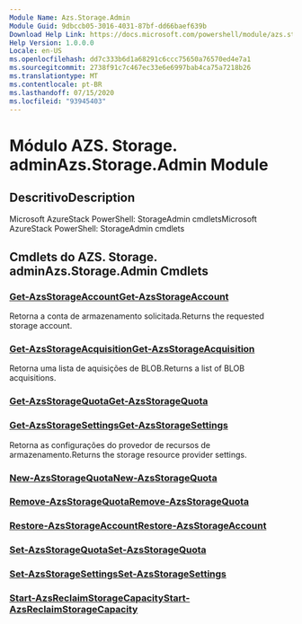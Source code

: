 ```yaml
---
Module Name: Azs.Storage.Admin
Module Guid: 9dbccb05-3016-4031-87bf-dd66baef639b
Download Help Link: https://docs.microsoft.com/powershell/module/azs.storage.admin
Help Version: 1.0.0.0
Locale: en-US
ms.openlocfilehash: dd7c333b6d1a68291c6ccc75650a76570ed4e7a1
ms.sourcegitcommit: 2738f91c7c467ec33e6e6997bab4ca75a7218b26
ms.translationtype: MT
ms.contentlocale: pt-BR
ms.lasthandoff: 07/15/2020
ms.locfileid: "93945403"
---
```

# <span data-ttu-id="282f6-101">Módulo AZS. Storage. admin</span><span class="sxs-lookup"><span data-stu-id="282f6-101">Azs.Storage.Admin Module</span></span>
## <span data-ttu-id="282f6-102">Descritivo</span><span class="sxs-lookup"><span data-stu-id="282f6-102">Description</span></span>
<span data-ttu-id="282f6-103">Microsoft AzureStack PowerShell: StorageAdmin cmdlets</span><span class="sxs-lookup"><span data-stu-id="282f6-103">Microsoft AzureStack PowerShell: StorageAdmin cmdlets</span></span>

## <span data-ttu-id="282f6-104">Cmdlets do AZS. Storage. admin</span><span class="sxs-lookup"><span data-stu-id="282f6-104">Azs.Storage.Admin Cmdlets</span></span>
### [<span data-ttu-id="282f6-105">Get-AzsStorageAccount</span><span class="sxs-lookup"><span data-stu-id="282f6-105">Get-AzsStorageAccount</span></span>](Get-AzsStorageAccount.md)
<span data-ttu-id="282f6-106">Retorna a conta de armazenamento solicitada.</span><span class="sxs-lookup"><span data-stu-id="282f6-106">Returns the requested storage account.</span></span>

### [<span data-ttu-id="282f6-107">Get-AzsStorageAcquisition</span><span class="sxs-lookup"><span data-stu-id="282f6-107">Get-AzsStorageAcquisition</span></span>](Get-AzsStorageAcquisition.md)
<span data-ttu-id="282f6-108">Retorna uma lista de aquisições de BLOB.</span><span class="sxs-lookup"><span data-stu-id="282f6-108">Returns a list of BLOB acquisitions.</span></span>

### [<span data-ttu-id="282f6-109">Get-AzsStorageQuota</span><span class="sxs-lookup"><span data-stu-id="282f6-109">Get-AzsStorageQuota</span></span>](Get-AzsStorageQuota.md)


### [<span data-ttu-id="282f6-110">Get-AzsStorageSettings</span><span class="sxs-lookup"><span data-stu-id="282f6-110">Get-AzsStorageSettings</span></span>](Get-AzsStorageSettings.md)
<span data-ttu-id="282f6-111">Retorna as configurações do provedor de recursos de armazenamento.</span><span class="sxs-lookup"><span data-stu-id="282f6-111">Returns the storage resource provider settings.</span></span>

### [<span data-ttu-id="282f6-112">New-AzsStorageQuota</span><span class="sxs-lookup"><span data-stu-id="282f6-112">New-AzsStorageQuota</span></span>](New-AzsStorageQuota.md)


### [<span data-ttu-id="282f6-113">Remove-AzsStorageQuota</span><span class="sxs-lookup"><span data-stu-id="282f6-113">Remove-AzsStorageQuota</span></span>](Remove-AzsStorageQuota.md)


### [<span data-ttu-id="282f6-114">Restore-AzsStorageAccount</span><span class="sxs-lookup"><span data-stu-id="282f6-114">Restore-AzsStorageAccount</span></span>](Restore-AzsStorageAccount.md)


### [<span data-ttu-id="282f6-115">Set-AzsStorageQuota</span><span class="sxs-lookup"><span data-stu-id="282f6-115">Set-AzsStorageQuota</span></span>](Set-AzsStorageQuota.md)


### [<span data-ttu-id="282f6-116">Set-AzsStorageSettings</span><span class="sxs-lookup"><span data-stu-id="282f6-116">Set-AzsStorageSettings</span></span>](Set-AzsStorageSettings.md)


### [<span data-ttu-id="282f6-117">Start-AzsReclaimStorageCapacity</span><span class="sxs-lookup"><span data-stu-id="282f6-117">Start-AzsReclaimStorageCapacity</span></span>](Start-AzsReclaimStorageCapacity.md)


